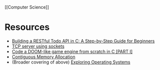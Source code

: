 [[Computer Science]]

# Resources

- [Building a RESTful Todo API in C: A Step-by-Step Guide for Beginners](https://medium.com/@trish07/building-a-restful-todo-api-in-c-a-step-by-step-guide-for-beginners-ab06d8e648dd)
- [TCP server using sockets](https://how.dev/answers/how-to-implement-tcp-sockets-in-c)
- [Code a DOOM-like game engine from scratch in C \[PART I\]](https://www.youtube.com/watch?v=p7f9p9nDsmc)
- [Contiguous Memory Allocation](https://mohitmishra786.github.io/exploring-os/src/day-17-contiguous-memory-allocation.html)
- (Broader covering of above) [Exploring Operating Systems](https://mohitmishra786.github.io/exploring-os/src/)